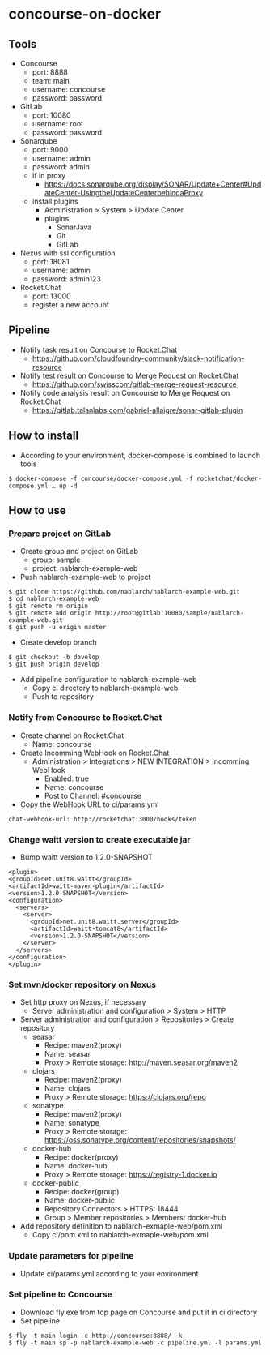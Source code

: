 # concourse-on-docker

## Tools

- Concourse
  - port: 8888
  - team: main
  - username: concourse
  - password: password
- GitLab
  - port: 10080
  - username: root
  - password: password
- Sonarqube
  - port: 9000
  - username: admin
  - password: admin
  - if in proxy
    - https://docs.sonarqube.org/display/SONAR/Update+Center#UpdateCenter-UsingtheUpdateCenterbehindaProxy
  - install plugins
    - Administration > System > Update Center
    - plugins
      - SonarJava
      - Git
      - GitLab
- Nexus with ssl configuration
  - port: 18081
  - username: admin
  - password: admin123
- Rocket.Chat
  - port: 13000
  - register a new account

## Pipeline

- Notify task result on Concourse to Rocket.Chat
  - https://github.com/cloudfoundry-community/slack-notification-resource
- Notify test result on Concourse to Merge Request on Rocket.Chat
  - https://github.com/swisscom/gitlab-merge-request-resource
- Notify code analysis result on Concourse to Merge Request on Rocket.Chat
  - https://gitlab.talanlabs.com/gabriel-allaigre/sonar-gitlab-plugin

## How to install

- According to your environment, docker-compose is combined to launch tools
```
$ docker-compose -f concourse/docker-compose.yml -f rocketchat/docker-compose.yml … up -d
```

## How to use

### Prepare project on GitLab

- Create group and project on GitLab
  - group: sample
  - project: nablarch-example-web
- Push nablarch-example-web to project
```
$ git clone https://github.com/nablarch/nablarch-example-web.git
$ cd nablarch-example-web
$ git remote rm origin
$ git remote add origin http://root@gitlab:10080/sample/nablarch-example-web.git
$ git push -u origin master
```
- Create develop branch
```
$ git checkout -b develop
$ git push origin develop
```
- Add pipeline configuration to nablarch-example-web
  - Copy ci directory to nablarch-example-web
  - Push to repository

### Notify from Concourse to Rocket.Chat

- Create channel on Rocket.Chat
  - Name: concourse
- Create Incomming WebHook on Rocket.Chat
  - Administration > Integrations > NEW INTEGRATION > Incomming WebHook
    - Enabled: true
    - Name: concourse
    - Post to Channel: #concourse
- Copy the WebHook URL to ci/params.yml
```
chat-webhook-url: http://rocketchat:3000/hooks/token
```

### Change waitt version to create executable jar

- Bump waitt version to 1.2.0-SNAPSHOT
```
<plugin>
<groupId>net.unit8.waitt</groupId>
<artifactId>waitt-maven-plugin</artifactId>
<version>1.2.0-SNAPSHOT</version>
<configuration>
  <servers>
    <server>
      <groupId>net.unit8.waitt.server</groupId>
      <artifactId>waitt-tomcat8</artifactId>
      <version>1.2.0-SNAPSHOT</version>
    </server>
  </servers>
</configuration>
</plugin>
```

### Set mvn/docker repository on Nexus

- Set http proxy on Nexus, if necessary
  - Server administration and configuration > System > HTTP
- Server administration and configuration > Repositories > Create repository
  - seasar
    - Recipe: maven2(proxy)
    - Name: seasar
    - Proxy > Remote storage: http://maven.seasar.org/maven2
  - clojars
    - Recipe: maven2(proxy)
    - Name: clojars
    - Proxy > Remote storage: https://clojars.org/repo
  - sonatype
    - Recipe: maven2(proxy)
    - Name: sonatype
    - Proxy > Remote storage: https://oss.sonatype.org/content/repositories/snapshots/
  - docker-hub
    - Recipe: docker(proxy)
    - Name: docker-hub
    - Proxy > Remote storage: https://registry-1.docker.io
  - docker-public
    - Recipe: docker(group)
    - Name: docker-public
    - Repository Connectors > HTTPS: 18444
    - Group > Member repositories > Members: docker-hub
- Add repository definition to nablarch-exmaple-web/pom.xml
  - Copy ci/pom.xml to nablarch-exmaple-web/pom.xml

### Update parameters for pipeline

- Update ci/params.yml according to your environment

### Set pipeline to Concourse

- Download fly.exe from top page on Concourse and put it in ci directory
- Set pipeline
```
$ fly -t main login -c http://concourse:8888/ -k
$ fly -t main sp -p nablarch-example-web -c pipeline.yml -l params.yml
```


